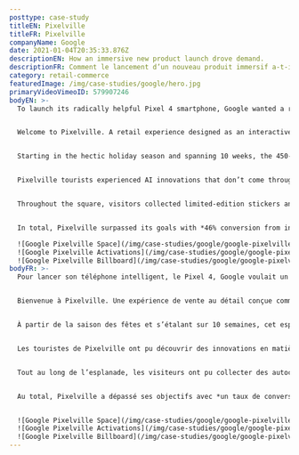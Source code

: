 ```yaml
---
posttype: case-study
titleEN: Pixelville
titleFR: Pixelville
companyName: Google
date: 2021-01-04T20:35:33.876Z
descriptionEN: How an immersive new product launch drove demand.
descriptionFR: Comment le lancement d’un nouveau produit immersif a-t-il réussi à stimuler la demande?
category: retail-commerce
featuredImage: /img/case-studies/google/hero.jpg
primaryVideoVimeoID: 579907246
bodyEN: >-
  To launch its radically helpful Pixel 4 smartphone, Google wanted a retail space where consumers could experience that helpfulness first hand. But what does a tangible environment look like for a brand that, until now, has lived in the cloud?


  Welcome to Pixelville. A retail experience designed as an interactive town square, built inside one of the largest carriers’ flagship retail stores.


  Starting in the hectic holiday season and spanning 10 weeks, the 450-square-foot blank space was transformed into an immersive journey through Google’s uniquely helpful and quirky world. Shoppers toured four ’stores’ along Pixelville’s Pixel St and Nest Ave: The Lens Gallery, the Motion Sense studio, the Astro Diner, and the Google Apartment. Inside each, BAs invited them to get hands on with the latest from Google in a number of contextually relevant demos.


  Pixelville tourists experienced AI innovations that don’t come through on spec sheets, camera capabilities you have to see to believe, and day-to-day features that, until now, you had to own the device to appreciate.


  Throughout the square, visitors collected limited-edition stickers and Google treats, before being handed off to a sales representative to learn more about how they could take their favorite product home.


  In total, Pixelville surpassed its goals with *46% conversion from intercept to demo, +35pt lift in purchase consideration for Pixel 4, and 15pt lift in purchase consideration for Nest Mini.*

  ![Google Pixelville Space](/img/case-studies/google/google-pixelville-space.jpg)
  ![Google Pixelville Activations](/img/case-studies/google/google-pixelville-activations.jpg)
  ![Google Pixelville Billboard](/img/case-studies/google/google-pixelville-billboard.jpg)
bodyFR: >-
  Pour lancer son téléphone intelligent, le Pixel 4, Google voulait un espace de vente au détail où les consommateurs pourraient découvrir en avant-première cette nouvelle technologie. Mais à quoi ressemble un environnement physique pour une marque qui, jusqu’à présent, vivait dans le nuage de l’internet ?


  Bienvenue à Pixelville. Une expérience de vente au détail conçue comme une esplanade interactive, construite à l’intérieur de l’un des plus grands magasins de détail.


  À partir de la saison des fêtes et s’étalant sur 10 semaines, cet espace vide de 450 pieds carrés a été transformé en un voyage immersif à travers l’univers unique et original de Google. Les gens ont visité quatre « magasins » le long de Pixel Street et Nest Avenue à Pixelville : la galerie Lens, le studio Motion Sense, l’Astro Diner et l’appartement Google. Dans chacun d’eux, grâce à un certain nombre de démos contextuellement pertinentes, les gens ont été invités à se familiariser avec les dernières nouveautés de Google.


  Les touristes de Pixelville ont pu découvrir des innovations en matière d’IA qui n’apparaissent pas encore sur les fiches techniques, des fonctionnalités incroyables de l’appareil photo ainsi que toutes les fonctionnalités que, jusqu’à présent, seuls les propriétaires du téléphone pouvaient apprécier.


  Tout au long de l’esplanade, les visiteurs ont pu collecter des autocollants en édition limitée ainsi que des friandises Google, avant d’être confiés à un représentant des ventes pour en apprendre davantage sur comment ils pouvaient acheter leur produit préféré.


  Au total, Pixelville a dépassé ses objectifs avec *un taux de conversion de 46 %, une augmentation de 35 points de la contrepartie d’achat pour le Pixel 4 et une augmentation de 15 points de la contrepartie d’achat pour Nest Mini.*


  ![Google Pixelville Space](/img/case-studies/google/google-pixelville-space.jpg)
  ![Google Pixelville Activations](/img/case-studies/google/google-pixelville-activations.jpg)
  ![Google Pixelville Billboard](/img/case-studies/google/google-pixelville-billboard.jpg)
---
```

